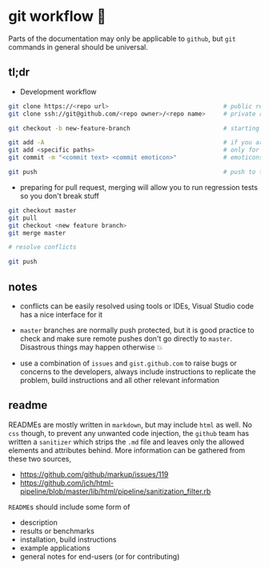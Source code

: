 # git workflow :hammer:

Parts of the documentation may only be applicable to `github`, but `git` commands in general should be universal.

## tl;dr

* Development workflow

```bash
git clone https://<repo url>                                # public repository
git clone ssh://git@github.com/<repo owner>/<repo name>     # private repository with access

git checkout -b new-feature-branch                          # starting development on new feature branch

git add -A                                                  # if you are certain everything should be commited
git add <specific paths>                                    # only for commiting specific items
git commit -m "<commit text> <commit emoticon>"             # emoticons should be mandatory

git push                                                    # push to the remote repository
```

* preparing for pull request, merging will allow you to run regression tests so you don't break stuff

```bash
git checkout master
git pull
git checkout <new feature branch>
git merge master

# resolve conflicts

git push
```

## notes

* conflicts can be easily resolved using tools or IDEs, Visual Studio code has a nice interface for it

* `master` branches are normally push protected, but it is good practice to check and make sure remote pushes don't go directly to `master`. Disastrous things may happen otherwise :boom:

* use a combination of `issues` and `gist.github.com` to raise bugs or concerns to the developers, always include instructions to replicate the problem, build instructions and all other relevant information

## readme

READMEs are mostly written in `markdown`, but may include `html` as well. No `css` though, to prevent any unwanted code injection, the `github` team has written a `sanitizer` which strips the `.md` file and leaves only the allowed elements and attributes behind. More information can be gathered from these two sources,

* https://github.com/github/markup/issues/119
* https://github.com/jch/html-pipeline/blob/master/lib/html/pipeline/sanitization_filter.rb

`README`s should include some form of 

* description
* results or benchmarks
* installation, build instructions
* example applications
* general notes for end-users (or for contributing)
